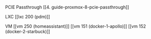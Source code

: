 PCIE Passthrough
[[4. guide-proxmox-8-pcie-passthrough]]

LXC
[[lxc 200 (pdm)]]

VM
[[vm 250 (homeassistant)]]
[[vm 151 (docker-1-apollo)]]
[[vm 152 (docker-2-starbuck)]]
